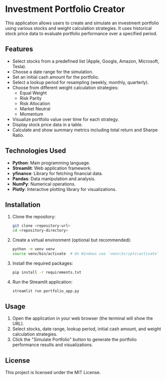 # Investment Portfolio Creator

This application allows users to create and simulate an investment portfolio using various stocks and weight calculation strategies. It uses historical stock price data to evaluate portfolio performance over a specified period.

## Features

- Select stocks from a predefined list (Apple, Google, Amazon, Microsoft, Tesla).
- Choose a date range for the simulation.
- Set an initial cash amount for the portfolio.
- Select a lookup period for resampling (weekly, monthly, quarterly).
- Choose from different weight calculation strategies:
  - Equal Weight
  - Risk Parity
  - Risk Allocation
  - Market Neutral
  - Momentum
- Visualize portfolio value over time for each strategy.
- Display stock price data in a table.
- Calculate and show summary metrics including total return and Sharpe Ratio.

## Technologies Used

- **Python**: Main programming language.
- **Streamlit**: Web application framework.
- **yfinance**: Library for fetching financial data.
- **Pandas**: Data manipulation and analysis.
- **NumPy**: Numerical operations.
- **Plotly**: Interactive plotting library for visualizations.

## Installation

1. Clone the repository:
   ```bash
   git clone <repository-url>
   cd <repository-directory>
   ```

2. Create a virtual environment (optional but recommended):
   ```bash
   python -m venv venv
   source venv/bin/activate  # On Windows use `venv\Scripts\activate`
   ```

3. Install the required packages:
   ```bash
   pip install -r requirements.txt
   ```

4. Run the Streamlit application:
   ```bash
   streamlit run portfolio_app.py
   ```

## Usage

1. Open the application in your web browser (the terminal will show the URL).
2. Select stocks, date range, lookup period, initial cash amount, and weight calculation strategies.
3. Click the "Simulate Portfolio" button to generate the portfolio performance results and visualizations.

## License

This project is licensed under the MIT License.
